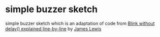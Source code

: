 # simple buzzer sketch
simple buzzer sketch which is an adaptation of code from [Blink without delay() explained line-by-line](https://www.baldengineer.com/blink-without-delay-explained.html) by [James Lewis](https://www.baldengineer.com/author/baldengineer)
